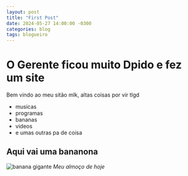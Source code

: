 ```yaml
---
layout: post
title: "First Post"
date: 2024-05-27 14:00:00 -0300
categories: blog
tags: blogueiro
---
```


# O Gerente ficou muito Dpido e fez um site

Bem vindo ao meu sitão mlk, altas coisas por vir tlgd

* musicas
* programas
* bananas
* videos
* e umas outras pa de coisa

## Aqui vai uma bananona

![banana gigante](https://static.ndmais.com.br/2023/02/banana-2-800x798.jpg)
_Meu almoço de hoje_